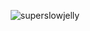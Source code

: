 <p align="center"> <img src="https://github-readme-stats.vercel.app/api?username=superslowjelly&count_private=true&show_icons=true&theme=dark&hide=stars,prs,issues,contribs" alt="superslowjelly" />

